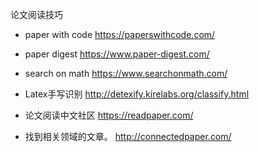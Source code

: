 论文阅读技巧

- paper with code
https://paperswithcode.com/
- paper digest
https://www.paper-digest.com/
- search on math
https://www.searchonmath.com/
- Latex手写识别
http://detexify.kirelabs.org/classify.html
- 论文阅读中文社区
https://readpaper.com/


- 找到相关领域的文章。 
http://connectedpaper.com/


































































